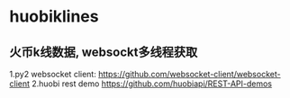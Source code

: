 # huobiklines
## 火币k线数据, websockt多线程获取
1.py2 websocket client: https://github.com/websocket-client/websocket-client
2.huobi rest demo https://github.com/huobiapi/REST-API-demos
